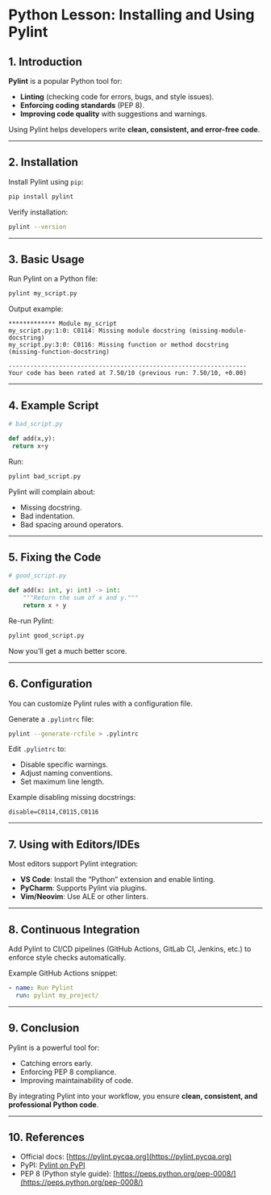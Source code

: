 
# Python Lesson: Installing and Using Pylint

## 1. Introduction
**Pylint** is a popular Python tool for:
- **Linting** (checking code for errors, bugs, and style issues).
- **Enforcing coding standards** (PEP 8).
- **Improving code quality** with suggestions and warnings.

Using Pylint helps developers write **clean, consistent, and error-free code**.

---

## 2. Installation
Install Pylint using `pip`:

```bash
pip install pylint
```

Verify installation:

```bash
pylint --version
```

---

## 3. Basic Usage
Run Pylint on a Python file:

```bash
pylint my_script.py
```

Output example:

```
************* Module my_script
my_script.py:1:0: C0114: Missing module docstring (missing-module-docstring)
my_script.py:3:0: C0116: Missing function or method docstring (missing-function-docstring)

------------------------------------------------------------------
Your code has been rated at 7.50/10 (previous run: 7.50/10, +0.00)
```

---

## 4. Example Script
```python
# bad_script.py

def add(x,y):
 return x+y
```

Run:
```bash
pylint bad_script.py
```

Pylint will complain about:
- Missing docstring.
- Bad indentation.
- Bad spacing around operators.

---

## 5. Fixing the Code
```python
# good_script.py

def add(x: int, y: int) -> int:
    """Return the sum of x and y."""
    return x + y
```

Re-run Pylint:
```bash
pylint good_script.py
```

Now you’ll get a much better score.

---

## 6. Configuration
You can customize Pylint rules with a configuration file.

Generate a `.pylintrc` file:
```bash
pylint --generate-rcfile > .pylintrc
```

Edit `.pylintrc` to:
- Disable specific warnings.
- Adjust naming conventions.
- Set maximum line length.

Example disabling missing docstrings:
```
disable=C0114,C0115,C0116
```

---

## 7. Using with Editors/IDEs
Most editors support Pylint integration:
- **VS Code**: Install the “Python” extension and enable linting.
- **PyCharm**: Supports Pylint via plugins.
- **Vim/Neovim**: Use ALE or other linters.

---

## 8. Continuous Integration
Add Pylint to CI/CD pipelines (GitHub Actions, GitLab CI, Jenkins, etc.) to enforce style checks automatically.

Example GitHub Actions snippet:
```yaml
- name: Run Pylint
  run: pylint my_project/
```

---

## 9. Conclusion
Pylint is a powerful tool for:
- Catching errors early.
- Enforcing PEP 8 compliance.
- Improving maintainability of code.

By integrating Pylint into your workflow, you ensure **clean, consistent, and professional Python code**.

---

## 10. References
- Official docs: [https://pylint.pycqa.org](https://pylint.pycqa.org)  
- PyPI: [Pylint on PyPI](https://pypi.org/project/pylint/)  
- PEP 8 (Python style guide): [https://peps.python.org/pep-0008/](https://peps.python.org/pep-0008/)  

